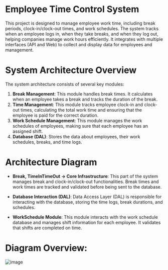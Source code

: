 # Employee Time Control System

This project is designed to manage employee work time, including break periods, clock-in/clock-out times, and work schedules. The system tracks when an employee logs in, when they take breaks, and when they log out, helping companies manage work hours efficiently. It integrates with multiple interfaces (API and Web) to collect and display data for employees and management.
 
 
 # System Architecture Overview

The system architecture consists of several key modules:
1. **Break Management**: This module handles break times. It calculates when an employee takes a break and tracks the duration of the break.
2. **Time Management**: This module tracks employee clock-in and clock-out times, calculating the total work time and ensuring that the employee is paid for the correct duration.
3. **Work Schedule Management**: This module manages the work schedules of employees, making sure that each employee has an assigned shift.
4. **Database (DAL)**: Stores the data about employees, their work schedules, breaks, and time logs.

# Architecture Diagram

- **Break, TimeInTimeOut -> Core Infrastructure**: 
  This part of the system manages break and clock-in/clock-out functionalities. Break times and work times are tracked and validated before being sent to the database.
  
- **Database Interaction (DAL)**: 
  Data Access Layer (DAL) is responsible for interacting with the database, storing the time logs, break durations, and schedules.

- **WorkSchedule Module**:
  This module interacts with the work schedule database and manages shift information for each employee. It validates that shifts are completed on time.

# Diagram Overview:
![image](https://github.com/user-attachments/assets/0de3e5f8-0bb7-4fd1-8815-3aeb6e66f073)



